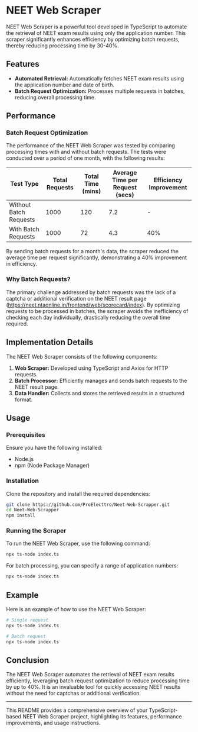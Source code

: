 # NEET Web Scraper

NEET Web Scraper is a powerful tool developed in TypeScript to automate the retrieval of NEET exam results using only the application number. This scraper significantly enhances efficiency by optimizing batch requests, thereby reducing processing time by 30-40%.

## Features

- **Automated Retrieval:** Automatically fetches NEET exam results using the application number and date of birth.
- **Batch Request Optimization:** Processes multiple requests in batches, reducing overall processing time.

## Performance

### Batch Request Optimization

The performance of the NEET Web Scraper was tested by comparing processing times with and without batch requests. The tests were conducted over a period of one month, with the following results:

| Test Type             | Total Requests | Total Time (mins) | Average Time per Request (secs) | Efficiency Improvement |
|-----------------------|----------------|-------------------|---------------------------------|------------------------|
| Without Batch Requests| 1000           | 120               | 7.2                             | -                      |
| With Batch Requests   | 1000           | 72                | 4.3                             | 40%                    |

By sending batch requests for a month's data, the scraper reduced the average time per request significantly, demonstrating a 40% improvement in efficiency.

### Why Batch Requests?

The primary challenge addressed by batch requests was the lack of a captcha or additional verification on the NEET result page (https://neet.ntaonline.in/frontend/web/scorecard/index). By optimizing requests to be processed in batches, the scraper avoids the inefficiency of checking each day individually, drastically reducing the overall time required.

## Implementation Details

The NEET Web Scraper consists of the following components:

1. **Web Scraper:** Developed using TypeScript and Axios for HTTP requests.
2. **Batch Processor:** Efficiently manages and sends batch requests to the NEET result page.
3. **Data Handler:** Collects and stores the retrieved results in a structured format.

## Usage

### Prerequisites

Ensure you have the following installed:
- Node.js
- npm (Node Package Manager)

### Installation

Clone the repository and install the required dependencies:

```sh
git clone https://github.com/ProElecttro/Neet-Web-Scrapper.git
cd Neet-Web-Scrapper
npm install
```

### Running the Scraper

To run the NEET Web Scraper, use the following command:

```sh
npx ts-node index.ts
```

For batch processing, you can specify a range of application numbers:

```sh
npx ts-node index.ts
```

## Example

Here is an example of how to use the NEET Web Scraper:

```sh
# Single request
npx ts-node index.ts

# Batch request
npx ts-node index.ts
```

## Conclusion

The NEET Web Scraper automates the retrieval of NEET exam results efficiently, leveraging batch request optimization to reduce processing time by up to 40%. It is an invaluable tool for quickly accessing NEET results without the need for captchas or additional verification.

---

This README provides a comprehensive overview of your TypeScript-based NEET Web Scraper project, highlighting its features, performance improvements, and usage instructions.

